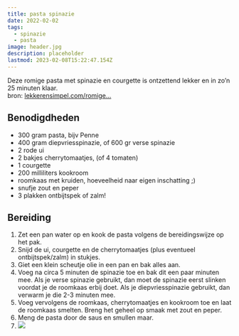 ```yaml
---
title: pasta spinazie
date: 2022-02-02
tags:
  - spinazie
  - pasta
image: header.jpg
description: placeholder
lastmod: 2023-02-08T15:22:47.154Z
---
```


Deze romige pasta met spinazie en courgette is ontzettend lekker en in zo’n 25 minuten klaar.  
bron: [lekkerensimpel.com/romige...](https://www.lekkerensimpel.com/romige-pasta-met-spinazie/)

## Benodigdheden

-   300 gram  pasta, bijv Penne 
-   400 gram  diepvriesspinazie, of 600 gr verse spinazie 
-   2  rode ui 
-   2  bakjes cherrytomaatjes, (of 4 tomaten) 
-   1  courgette 
-   200 milliliters  kookroom 
-   roomkaas met kruiden, hoeveelheid naar eigen inschatting ;) 
-   snufje zout en peper 
-   3  plakken ontbijtspek of zalm!  

## Bereiding

1.  Zet een pan water op en kook de pasta volgens de bereidingswijze op het pak. 
2.  Snijd de ui, courgette en de cherrytomaatjes (plus eventueel ontbijtspek/zalm) in stukjes. 
3.  Giet een klein scheutje olie in een pan en bak alles aan. 
4.  Voeg na circa 5 minuten de spinazie toe en bak dit een paar minuten mee. Als je verse spinazie gebruikt, dan moet de spinazie eerst slinken voordat je de roomkaas erbij doet. Als je diepvriesspinazie gebruikt, dan verwarm je die 2-3 minuten mee. 
5.  Voeg vervolgens de roomkaas, cherrytomaatjes en kookroom toe en laat de roomkaas smelten. Breng het geheel op smaak met zout en peper. 
6.  Meng de pasta door de saus en smullen maar. 
7.  ![](https://cinc-prod-west.s3.amazonaws.com/media/user-images/thumbs/1000_1000_nocrop/GWKNfivzTp.jpg)
